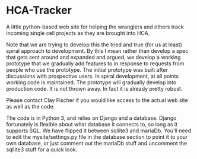 # HCA-Tracker
A little python-based web site for helping the wranglers and others track incoming single cell projects as they are brought 
into HCA.

Note that we are trying to develop this the tried and true (for us at least) spiral approach to development.
By this I mean rather than develop a spec that gets sent around and expanded and argued,  we develop a working
prototype that we gradually add features to in response to requests from people who use the prototype.
The initial prototype was built after discussions with prospective users.  In spiral development,
at all points working code is maintained.   The prototype will gradually develop into production code. It is
not thrown away.  In fact it is already pretty robust. 

Please contact Clay Fischer if you would like access to the actual web site as well as the code.  

The code is in Python 3, and relies on Django and a database.  Django fortunately is flexible about what database
it connects to, so long as it supports SQL.  We have flipped it between sqllite3 and mariaDb.  You'll need to edit
the mysite/settings.py file in the database section to point it to your own database, or just comment out the mariaDb
stuff and uncomment the sqllite3 stuff for a quick look.
